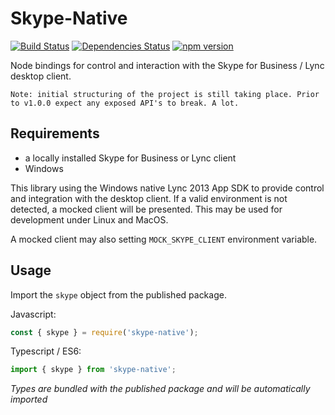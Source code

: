 # Skype-Native

[![Build Status](https://travis-ci.org/aca-labs/skype-native.svg?branch=master)](https://travis-ci.org/aca-labs/skype-native)
[![Dependencies Status](https://david-dm.org/aca-labs/skype-native/status.svg)](https://david-dm.org/aca-labs/skype-native)
[![npm version](https://badge.fury.io/js/skype-native.svg)](https://badge.fury.io/js/skype-native)

Node bindings for control and interaction with the Skype for Business / Lync desktop client.

    Note: initial structuring of the project is still taking place. Prior to v1.0.0 expect any exposed API's to break. A lot.


## Requirements

- a locally installed Skype for Business or Lync client
- Windows

This library using the Windows native Lync 2013 App SDK to provide control and integration with the desktop client. If a valid environment is not detected, a mocked client will be presented. This may be used for development under Linux and MacOS.

A mocked client may also setting `MOCK_SKYPE_CLIENT` environment variable.


## Usage

Import the `skype` object from the published package.

Javascript:
```javascript
const { skype } = require('skype-native');
```

Typescript / ES6:
```typescript
import { skype } from 'skype-native';
```
*Types are bundled with the published package and will be automatically imported*

